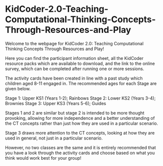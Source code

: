 # KidCoder-2.0-Teaching-Computational-Thinking-Concepts-Through-Resources-and-Play

Welcome to the webpage for KidCoder 2.0: Teaching Computational Thinking Concepts Through Resources and Play!

Here you can find the participant information sheet, all the KidCoder resource packs which are available to download, and the link to the online survey, which can be completed after running one or more sessions.

The activity cards have been created in line with a past study which children aged 8-11 engaged in. The recommended ages for each Stage are given below.

Stage 1: Upper KS1 (Years 1-2); Rainbows
Stage 2: Lower KS2 (Years 3-4); Brownies
Stage 3: Upper KS3 (Years 5-6); Guides

Stages 1 and 2 are similar but stage 2 is intended to be more thought provoking, allowing for more independence and a better understanding of the CT concepts rather than just how they are used in a particular scenario. 

Stage 3 draws more attention to the CT concepts, looking at how they are used in general, not just in a particular scenario.

However, no two classes are the same and it is entirely recommended that you have a look through the activity cards and choose based on what you think would work best for your group! 

